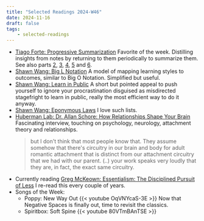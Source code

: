 ```yaml
---
title: "Selected Readings 2024-W46"
date: 2024-11-16
draft: false
tags:
    - selected-readings
---
```

- [Tiago Forte: Progressive Summarization](https://fortelabs.com/progressive-summarization-a-practical-technique-for-designing-discoverable-notes-3459b257d3eb) Favorite of the week. Distilling insights from notes by returning to them periodically to summarize them. See also parts [2](https://fortelabs.com/progressive-summarization-ii-examples-and-metaphors-5f9b8b7108df), [3](https://fortelabs.com/blog/progressive-summarization-iii-guidelines-and-principles/), [4](https://fortelabs.com/blog/progressive-summarization-iv-compressing-all-types-of-media-4dff7f6f27e8/), [5](https://fortelabs.com/blog/progressive-summarization-v-the-faster-you-forget-the-faster-you-learn/) and [6](https://fortelabs.com/blog/progressive-summarization-vi-core-principles-of-knowledge-capture/).
- [Shawn Wang: Big L Notation](https://www.swyx.io/big-l-notation) A model of mapping learning styles to outcomes, similar to Big O Notation. Simplified but useful.
- [Shawn Wang: Learn in Public](https://www.swyx.io/learn-in-public) A short but pointed appeal to push yourself to ignore your procrastination disguised as misdirected stagefright to learn in public, really the most efficient way to do it anyway.
- [Shawn Wang: Eponymous Laws](https://www.swyx.io/eponymous-laws) I love such lists.
- [Huberman Lab: Dr. Allan Schore: How Relationships Shape Your Brain](https://www.hubermanlab.com/episode/dr-allan-schore-how-relationships-shape-your-brain) Fascinating interview, touching on psychology, neurology, attachment theory and relationships.
  > but I don't think that most people know that. They assume somehow that there's circuitry in our brain and body for adult romantic attachment that is distinct from our attachment circuitry that we had with our parent. (..) your work speaks very loudly that they are, in fact, the exact same circuitry.
- Currently reading [Greg McKeown: Essentialism: The Disciplined Pursuit of Less](https://gregmckeown.com/books/essentialism/) I re-read this every couple of years.
- Songs of the Week:
  - Poppy: New Way Out
    {{< youtube OqVNYcaS-3E >}}
    Now that Negative Spaces is finally out, time to revisit the classics.
  - Spiritbox: Soft Spine
    {{< youtube 80VTmBAnTSE >}}